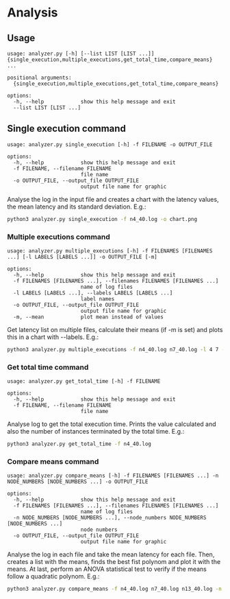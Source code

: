 # Analysis

## Usage
```console
usage: analyzer.py [-h] [--list LIST [LIST ...]] {single_execution,multiple_executions,get_total_time,compare_means} ...

positional arguments:
  {single_execution,multiple_executions,get_total_time,compare_means}

options:
  -h, --help            show this help message and exit
  --list LIST [LIST ...]
```

## Single execution command
```console
usage: analyzer.py single_execution [-h] -f FILENAME -o OUTPUT_FILE

options:
  -h, --help            show this help message and exit
  -f FILENAME, --filename FILENAME
                        file name
  -o OUTPUT_FILE, --output_file OUTPUT_FILE
                        output file name for graphic
```
Analyse the log in the input file and creates a chart with the latency values, the mean latency and its standard deviation.
E.g.:
```bash
python3 analyzer.py single_execution -f n4_40.log -o chart.png
```


### Multiple executions command
```console
usage: analyzer.py multiple_executions [-h] -f FILENAMES [FILENAMES ...] [-l LABELS [LABELS ...]] -o OUTPUT_FILE [-m]

options:
  -h, --help            show this help message and exit
  -f FILENAMES [FILENAMES ...], --filenames FILENAMES [FILENAMES ...]
                        name of log files
  -l LABELS [LABELS ...], --labels LABELS [LABELS ...]
                        label names
  -o OUTPUT_FILE, --output_file OUTPUT_FILE
                        output file name for graphic
  -m, --mean            plot mean instead of values
```
Get latency list on multiple files, calculate their means (if -m is set) and plots this in a chart with --labels. E.g.:
```bash
python3 analyzer.py multiple_executions -f n4_40.log n7_40.log -l 4 7 -o chart.png
```

### Get total time command
```console
usage: analyzer.py get_total_time [-h] -f FILENAME

options:
  -h, --help            show this help message and exit
  -f FILENAME, --filename FILENAME
                        file name
```
Analyse log to get the total execution time. Prints the value calculated and also the number of instances terminated by the total time. E.g.:
```bash
python3 analyzer.py get_total_time -f n4_40.log
```

### Compare means command
```console
usage: analyzer.py compare_means [-h] -f FILENAMES [FILENAMES ...] -n NODE_NUMBERS [NODE_NUMBERS ...] -o OUTPUT_FILE

options:
  -h, --help            show this help message and exit
  -f FILENAMES [FILENAMES ...], --filenames FILENAMES [FILENAMES ...]
                        name of log files
  -n NODE_NUMBERS [NODE_NUMBERS ...], --node_numbers NODE_NUMBERS [NODE_NUMBERS ...]
                        node numbers
  -o OUTPUT_FILE, --output_file OUTPUT_FILE
                        output file name for graphic
```
Analyse the log in each file and take the mean latency for each file. Then, creates a list with the means, finds the best fist polynom and plot it with the means. At last, perform an ANOVA statistical test to verify if the means follow a quadratic polynom.  E.g.:
```bash
python3 analyzer.py compare_means -f n4_40.log n7_40.log n13_40.log -n 4 7 13 -o chart.png
```
